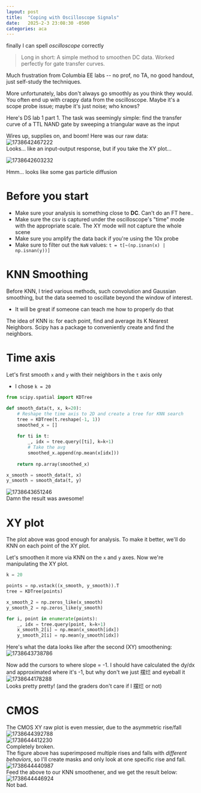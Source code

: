 ```yaml
---
layout: post
title:  "Coping with Oscilloscope Signals"
date:   2025-2-3 23:08:30 -0500
categories: aca
---
```

finally I can spell *oscilloscope* correctly

> Long in short: A simple method to smoothen DC data. Worked perfectly for gate transfer curves.

Much frustration from Columbia EE labs -- no prof, no TA, no good handout, just self-study the techniques.

More unfortunately, labs don't always go smoothly as you think they would. You often end up with crappy data from the oscilloscope. Maybe it's a scope probe issue; maybe it's just noise; who knows?

Here's DS lab 1 part 1. The task was seemingly simple: find the transfer curve of a TTL NAND gate by sweeping a triangular wave as the input

Wires up, supplies on, and boom! Here was our raw data:   
![1738642467222](/images/osc/1738642467222.png)  
Looks... like an input-output response, but if you take the XY plot...

![1738642603232](/images/osc/1738642603232.png)

Hmm... looks like some gas particle diffusion
# Before you start
- Make sure your analysis is something close to **DC**. Can't do an FT here..
- Make sure the csv is captured under the oscilloscope's "time" mode with the appropriate scale. The XY mode will not capture the whole scene
- Make sure you amplify the data back if you're using the 10x probe
- Make sure to filter out the `NaN` values: `t = t[~(np.isnan(x) | np.isnan(y))]`

# KNN Smoothing
Before KNN, I tried various methods, such convolution and Gaussian smoothing, but the data seemed to oscillate beyond the window of interest.
- It will be great if someone can teach me how to properly do that

The idea of KNN is: for each point, find and average its K Nearest Neighbors. Scipy has a package to conveniently create and find the neighbors.

# Time axis

Let's first smooth `x` and `y` with their neighbors in the `t` axis only
- I chose `k = 20`  

```python
from scipy.spatial import KDTree

def smooth_data(t, x, k=20):
    # Reshape the time axis to 2D and create a tree for KNN search
    tree = KDTree(t.reshape(-1, 1))
    smoothed_x = []
    
    for ti in t:
        _, idx = tree.query([ti], k=k+1)
        # Take the avg
        smoothed_x.append(np.mean(x[idx]))
    
    return np.array(smoothed_x)

x_smooth = smooth_data(t, x)
y_smooth = smooth_data(t, y)
```
![1738643651246](/images/osc/1738643651246.png)  
Damn the result was awesome!

# XY plot
The plot above was good enough for analysis. To make it better, we'll do KNN on each point of the XY plot.

Let's smoothen it more via KNN on the `x` and `y` axes. Now we're manipulating the XY plot.
```python
k = 20

points = np.vstack((x_smooth, y_smooth)).T
tree = KDTree(points)

x_smooth_2 = np.zeros_like(x_smooth)
y_smooth_2 = np.zeros_like(y_smooth)

for i, point in enumerate(points):
    _, idx = tree.query(point, k=k+1)
    x_smooth_2[i] = np.mean(x_smooth[idx])
    y_smooth_2[i] = np.mean(y_smooth[idx])
```
Here's what the data looks like after the second (XY) smoothening:  
![1738643738786](/images/osc/1738643738786.png)

Now add the cursors to where slope = -1. I should have calculated the dy/dx and approximated where it's -1, but why don't we just 摆烂 and eyeball it  
![1738644178288](/images/osc/1738644178288.png)  
Looks pretty pretty! (and the graders don't care if I 摆烂 or not)

# CMOS

The CMOS XY raw plot is even messier, due to the asymmetric rise/fall  
![1738644392788](/images/osc/1738644392788.png)  
![1738644412230](/images/osc/1738644412230.png)  
Completely broken.  
The figure above has superimposed multiple rises and falls with *different behaviors*, so I'll create masks and only look at one specific rise and fall.   
![1738644440987](/images/osc/1738644440987.png)  
Feed the above to our KNN smoothener, and we get the result below:  
![1738644446924](/images/osc/1738644446924.png)  
Not bad.
